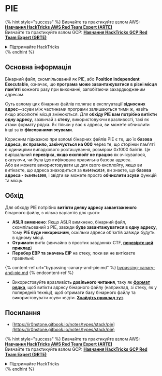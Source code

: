 # PIE

{% hint style="success" %}
Вивчайте та практикуйте взлом AWS: <img src="/.gitbook/assets/arte.png" alt="" data-size="line">[**Навчання HackTricks AWS Red Team Expert (ARTE)**](https://training.hacktricks.xyz/courses/arte)<img src="/.gitbook/assets/arte.png" alt="" data-size="line">\
Вивчайте та практикуйте взлом GCP: <img src="/.gitbook/assets/grte.png" alt="" data-size="line">[**Навчання HackTricks GCP Red Team Expert (GRTE)**<img src="/.gitbook/assets/grte.png" alt="" data-size="line">](https://training.hacktricks.xyz/courses/grte)

<details>

<summary>Підтримайте HackTricks</summary>

* Перевірте [**плани підписки**](https://github.com/sponsors/carlospolop)!
* **Приєднуйтесь до** 💬 [**групи Discord**](https://discord.gg/hRep4RUj7f) або [**групи Telegram**](https://t.me/peass) або **слідкуйте** за нами на **Twitter** 🐦 [**@hacktricks\_live**](https://twitter.com/hacktricks\_live)**.**
* **Поширюйте хакерські трюки, надсилаючи PR до** [**HackTricks**](https://github.com/carlospolop/hacktricks) та [**HackTricks Cloud**](https://github.com/carlospolop/hacktricks-cloud) репозиторіїв на GitHub.

</details>
{% endhint %}

## Основна інформація

Бінарний файл, скомпільований як PIE, або **Position Independent Executable**, означає, що **програма може завантажуватися в різні місця пам'яті** кожного разу при виконанні, запобігаючи захардкодженим адресам.

Суть взлому цих бінарних файлів полягає в експлуатації **відносних адрес**—зсуви між частинами програми залишаються тими ж, навіть якщо абсолютні місця змінюються. Для **обхіду PIE вам потрібно витікти одну адресу**, зазвичай з **стеку**, використовуючи вразливості, такі як атаки формату рядка. Як тільки у вас є адреса, ви можете обчислити інші за їх **фіксованими зсувами**.

Корисним підказкою при взломі бінарних файлів PIE є те, що їх **базова адреса, як правило, закінчується на 000** через те, що сторінки пам'яті є одиницями випадкового розташування, розміром 0x1000 байтів. Це вирішальний **перевірка, якщо експлойт не працює** як очікувалося, вказуючи, чи була ідентифікована правильна базова адреса.\
Або ви можете використовувати це для свого експлойту, якщо ви витікаєте, що адреса знаходиться за **`0x649e1024`**, ви знаєте, що **базова адреса - `0x649e1000`**, і звідти ви можете просто **обчислити зсуви** функцій та місць.

## Обхід

Для обходу PIE потрібно **витікти деяку адресу завантаженого** бінарного файлу, є кілька варіантів для цього:

* **ASLR вимкнено**: Якщо ASLR вимкнено, бінарний файл, скомпільований з PIE, завжди **буде завантажуватися в одну адресу**, тому **PIE буде некорисним**, оскільки адреси об'єктів завжди будуть в одному місці.
* **Отримати** витік (звичайно в простих завданнях CTF, [**перевірте цей приклад**](https://ir0nstone.gitbook.io/notes/types/stack/pie/pie-exploit))
* **Перебор EBP та значень EIP** на стеку, поки ви не витікаєте правильні:

{% content-ref url="bypassing-canary-and-pie.md" %}
[bypassing-canary-and-pie.md](bypassing-canary-and-pie.md)
{% endcontent-ref %}

* Використовуйте вразливість **довільного читання**, таку як [**формат рядка**](../../format-strings/), щоб витікти адресу бінарного файлу (наприклад, зі стеку, як у попередній техніці), щоб отримати базу бінарного файлу та використовувати зсуви звідти. [**Знайдіть приклад тут**](https://ir0nstone.gitbook.io/notes/types/stack/pie/pie-bypass).

## Посилання

* [https://ir0nstone.gitbook.io/notes/types/stack/pie](https://ir0nstone.gitbook.io/notes/types/stack/pie)

{% hint style="success" %}
Вивчайте та практикуйте взлом AWS: <img src="/.gitbook/assets/arte.png" alt="" data-size="line">[**Навчання HackTricks AWS Red Team Expert (ARTE)**](https://training.hacktricks.xyz/courses/arte)<img src="/.gitbook/assets/arte.png" alt="" data-size="line">\
Вивчайте та практикуйте взлом GCP: <img src="/.gitbook/assets/grte.png" alt="" data-size="line">[**Навчання HackTricks GCP Red Team Expert (GRTE)**<img src="/.gitbook/assets/grte.png" alt="" data-size="line">](https://training.hacktricks.xyz/courses/grte)

<details>

<summary>Підтримайте HackTricks</summary>

* Перевірте [**плани підписки**](https://github.com/sponsors/carlospolop)!
* **Приєднуйтесь до** 💬 [**групи Discord**](https://discord.gg/hRep4RUj7f) або [**групи Telegram**](https://t.me/peass) або **слідкуйте** за нами на **Twitter** 🐦 [**@hacktricks\_live**](https://twitter.com/hacktricks\_live)**.**
* **Поширюйте хакерські трюки, надсилаючи PR до** [**HackTricks**](https://github.com/carlospolop/hacktricks) та [**HackTricks Cloud**](https://github.com/carlospolop/hacktricks-cloud) репозиторіїв на GitHub.

</details>
{% endhint %}
